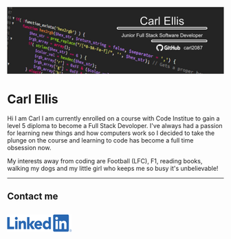 <img src="https://github.com/carl2087/carl2087/blob/7f8ac0cfde2bf430ce4e253d7400608e5734e53e/updated%20Github%20banner.jpg" alt="read me file banner">

<h1>Carl Ellis</h1>


<p>Hi I am Carl I am currently enrolled on a course with Code Institue to gain a level 5 diploma to become a Full Stack Devoloper. I've always had a passion for learning new things and how computers work so I decided to take the plunge on the course and learning to code has become a full time obsession now.</p>
<p>My interests away from coding are Football (LFC), F1, reading books, walking my dogs and my little girl who keeps me so busy it's unbelievable!</p>
<hr>


<h2>Contact me<h2>
<a href="https://www.linkedin.com/in/carl-ellis-287369a6/" target="_blank"><img src="https://github.com/carl2087/carl2087/blob/61650f434f489cf2432137f016877951b33f395f/LI-Logo.png" width="150" height="40"></a>




<!---
carl2087/carl2087 is a ✨ special ✨ repository because its `README.md` (this file) appears on your GitHub profile.
You can click the Preview link to take a look at your changes.
--->
